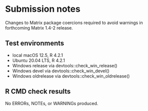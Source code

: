 # Submission notes

Changes to Matrix package coercions required to avoid warnings in forthcoming
Matrix 1.4-2 release.

## Test environments

* local macOS 12.5, R 4.2.1
* Ubuntu 20.04 LTS, R 4.2.1
* Windows release via devtools::check_win_release()
* Windows devel via devtools::check_win_devel()
* Windows oldrelease via devtools::check_win_oldrelease()

## R CMD check results

No ERRORs, NOTEs, or WARNINGs produced.
